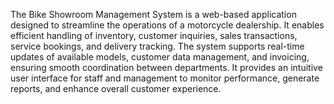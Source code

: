 The Bike Showroom Management System is a web-based application designed to streamline the operations of a motorcycle dealership. It enables efficient handling of inventory, customer inquiries, sales transactions, service bookings, and delivery tracking. The system supports real-time updates of available models, customer data management, and invoicing, ensuring smooth coordination between departments.  It provides an intuitive user interface for staff and management to monitor performance, generate reports, and enhance overall customer experience.
